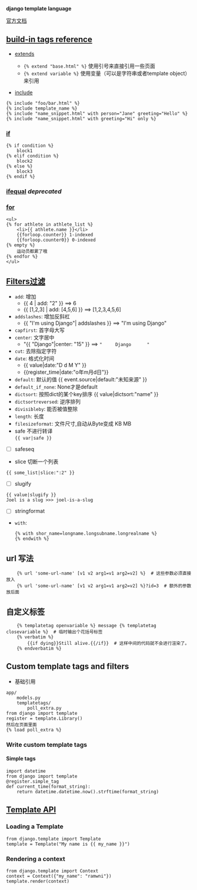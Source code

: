 **django template language**

[官方文档](https://docs.djangoproject.com/en/2.2/ref/templates/builtins/)

## [build-in tags reference](https://docs.djangoproject.com/en/2.2/ref/templates/builtins/#built-in-tag-reference)
* [extends](https://docs.djangoproject.com/en/2.2/ref/templates/builtins/#extends)
    * `{% extend "base.html" %}`
    使用引号来直接引用一些页面
    * `{% extend variable %}`
    使用变量（可以是字符串或者template object）来引用

* [include](https://docs.djangoproject.com/en/2.0/ref/templates/builtins/#include)
```
{% include "foo/bar.html" %}
{% include template_name %}
{% include "name_snippet.html" with person="Jane" greeting="Hello" %}
{% include "name_snippet.html" with greeting="Hi" only %}
```
### [if](https://docs.djangoproject.com/en/2.0/ref/templates/builtins/#if)
```
{% if condition %}
    block1
{% elif condition %}
    block2
{% else %}
    block3
{% endif %}
```

### [ifequal](https://docs.djangoproject.com/en/2.0/ref/templates/builtins/#ifequal-and-ifnotequal) *deprecated*

### [for](https://docs.djangoproject.com/en/2.2/ref/templates/builtins/#for)
```
<ul>
{% for athlete in athlete_list %}
    <li>{{ athlete.name }}</li>
    {{forloop.counter}} 1-indexed
    {{forloop.counter0}} 0-indexed
{% empty %}
    运动员都累了哦
{% endfor %}
</ul>
```

## [Filters过滤](https://docs.djangoproject.com/en/3.1/ref/templates/builtins/#built-in-filter-reference)
* `add`: 增加
    * {{ 4 | add: "2" }}  ==> 6  
    * {{ [1,2,3] | add: [4,5,6] }} ==> [1,2,3,4,5,6]  
* `addslashes`: 增加反斜杠
    * {{ "I'm using Django"| addslashes }} ==> "I\'m using Django"
* `capfirst`: 首字母大写
* `center`: 文字居中
    * "{{ "Django"|center: "15" }} ==> `"     Django      "`
* `cut`: 去除指定字符
* `date`: 格式化时间
    * {{ value|date:"D d M Y" }}
    * {{register_time|date:"o年m月d日"}}
* `default`: 默认的值  {{ event.source|default:"未知来源" }}
* `default_if_none`: None才是default
* `dictsort`: 按照dict的某个key排序
    {{ value|dictsort:"name" }}
* `dictsortreversed`: 逆序排列
* `divisibleby`: 能否被值整除
* `length`: 长度
* `filesizeformat`: 文件尺寸,自动从Byte变成 KB MB
* safe 不进行转译  
`{{ var|safe }}`
* [ ] safeseq
* slice
切断一个列表
```
{{ some_list|slice:":2" }}
```
* [ ] slugify
```
{{ value|slugify }}
Joel is a slug >>> joel-is-a-slug
```
* [ ] stringformat
* `with`:
    ```
    {% with shor_name=longname.longsubname.longrealname %}
    {% endwith %}
    ```

## url 写法
```
    {% url 'some-url-name' [v1 v2 arg1=v1 arg2=v2] %}  # 这些参数必须直接放入
    {% url 'some-url-name' [v1 v2 arg1=v1 arg2=v2] %}?id=3  # 额外的参数放后面
```

## 自定义标签
```
    {% templatetag openvariable %} message {% templatetag closevariable %}  # 临时输出个花括号标签
    {% verbatim %}
        {{if dying}}Still alive.{{/if}}  # 这样中间的代码就不会进行渲染了。
    {% endverbatim %}
```

## Custom template tags and filters
* 基础引用
```
app/
    models.py
    templatetags/
        poll_extra.py
from django import template
register = template.Library()
然后在页面里面
{% load poll_extra %}
```

### Write custom template tags
#### Simple tags
```
import datetime
from django import template
@register.simple_tag
def current_time(format_string):
    return datetime.datetime.now().strftime(format_string)
```

## [Template API](http://ramwin.com:8888/ref/templates/api.html)
### Loading a Template
```
from django.template import Template
template = Template("My name is {{ my_name }}")
```

### Rendering a context
```
from django.template import Context
context = Context({"my_name": "ramwni"})
template.render(context)
```
